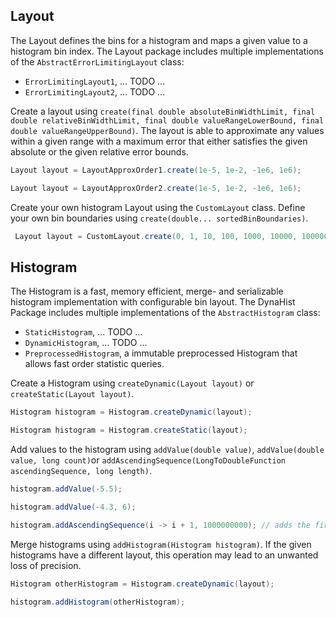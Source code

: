 ## Layout

The Layout defines the bins for a histogram and maps a given value to a histogram bin index. The Layout package includes 
multiple implementations of the `AbstractErrorLimitingLayout` class:
- `ErrorLimitingLayout1`, ... TODO ...
- `ErrorLimitingLayout2`, ... TODO ...

Create a layout using `create(final double absoluteBinWidthLimit, final double relativeBinWidthLimit, final double valueRangeLowerBound, final double valueRangeUpperBound)`.
The layout is able to approximate any values within a given range with a maximum error that either satisfies the given absolute or the given relative error bounds.

``` java
Layout layout = LayoutApproxOrder1.create(1e-5, 1e-2, -1e6, 1e6);
```

``` java
Layout layout = LayoutApproxOrder2.create(1e-5, 1e-2, -1e6, 1e6);
```

Create your own histogram Layout using the `CustomLayout` class. Define your own bin boundaries using `create(double... sortedBinBoundaries)`.

``` java
 Layout layout = CustomLayout.create(0, 1, 10, 100, 1000, 10000, 1000000);
````  

## Histogram

The Histogram is a fast, memory efficient, merge- and serializable histogram implementation with configurable bin layout.
The DynaHist Package includes multiple implementations of the `AbstractHistogram` class:
- `StaticHistogram`, ... TODO ...
- `DynamicHistogram`, ... TODO ...
- `PreprocessedHistogram`, a immutable preprocessed Histogram that allows fast order statistic queries.

Create a Histogram using `createDynamic(Layout layout)` or `createStatic(Layout layout)`.

``` java 
Histogram histogram = Histogram.createDynamic(layout);
```

``` java 
Histogram histogram = Histogram.createStatic(layout);
```

Add values to the histogram using `addValue(double value)`, `addValue(double value, long count)`or `addAscendingSequence(LongToDoubleFunction ascendingSequence, long length)`.

``` java
histogram.addValue(-5.5);
```

``` java
histogram.addValue(-4.3, 6);
```

``` java
histogram.addAscendingSequence(i -> i + 1, 1000000000); // adds the first billion positive integers
```

Merge histograms using `addHistogram(Histogram histogram)`. If the given histograms have a different layout, this operation may lead to an unwanted loss of precision.

``` java
Histogram otherHistogram = Histogram.createDynamic(layout);

histogram.addHistogram(otherHistogram);
```

